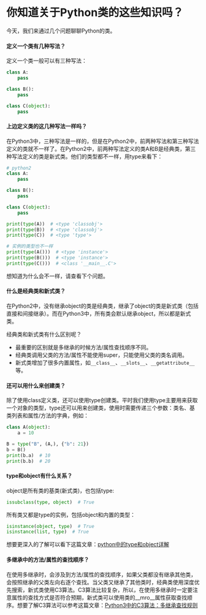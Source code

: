 # 你知道关于Python类的这些知识吗？

今天，我们来通过几个问题聊聊Python的类。

#### 定义一个类有几种写法？
定义一个类一般可以有三种写法：
```python
class A:
    pass

class B():
    pass

class C(object):
    pass
```

#### 上边定义类的这几种写法一样吗？
在Python3中，三种写法是一样的，但是在Python2中，前两种写法和第三种写法定义的类就不一样了。在Python2中，前两种写法定义的类A和B是经典类，第三种写法定义的类是新式类。他们的类型都不一样，用type来看下：
```python
# python2
class A:
    pass

class B():
    pass

class C(object):
    pass

print(type(A))  # <type 'classobj'>
print(type(B))  # <type 'classobj'>
print(type(C))  # <type 'type'>

# 实例的类型也不一样
print(type(A()))  # <type 'instance'>
print(type(B()))  # <type 'instance'>
print(type(C()))  # <class '__main__.C'>
```

想知道为什么会不一样，请查看下个问题。

#### 什么是经典类和新式类？

在Python2中，没有继承object的类是经典类，继承了object的类是新式类（包括直接和间接继承）。而在Python3中，所有类会默认继承object，所以都是新式类。

经典类和新式类有什么区别呢？

- 最重要的区别就是多继承的时候方法/属性查找顺序不同。
- 经典类调用父类的方法/属性不能使用super，只能使用父类的类名调用。
- 新式类增加了很多内置属性，如`__class__`、`__slots__`、`__getattribute__`等。


#### 还可以用什么来创建类？

除了使用class定义类，还可以使用type创建类。平时我们使用type主要用来获取一个对象的类型，type还可以用来创建类，使用时需要传递三个参数：类名、基类列表和属性/方法的字典，例如：
```python
class A(object):
    a = 10

B = type("B", (A,), {"b": 21})
b = B()
print(b.a)  # 10
print(b.b)  # 20
```

#### type和object有什么关系？

object是所有类的基类(新式类)，也包括type:
```python
issubclass(type, object)  # True
```

所有类又都是type的实例，包括object和内置的类型：
```python
isinstance(object, type)  # True
isinstance(list, type)  # True
```

想要更深入的了解可以看下这篇文章：[python中的type和object详解
](https://www.cnblogs.com/busui/p/7283137.html)

#### 多继承中的方法/属性的查找顺序？

在使用多继承时，会涉及到方法/属性的查找顺序，如果父类都没有继承其他类，会按照继承的父类左向右逐个查找。当父类又继承了其他类时，经典类使用深度优先搜索，新式类使用C3算法。C3算法比较复杂，所以，在使用多继承时一定要注意属性的查找方式是否符合预期，新式类可以使用类的__mro__属性获取查找顺序。想要了解C3算法可以参考这篇文章：[Python3中的C3算法：多继承查找规则](https://blog.csdn.net/u011467553/article/details/81437780)


